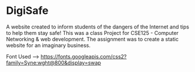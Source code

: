# DigiSafe
A website created to inform students of the dangers of the Internet and tips to help them stay safe!
    This was a class Project for CSE125 - Computer Networking & web development. 
    The assignment was to create a static website for an imaginary business.



Font Used --> https://fonts.googleapis.com/css2?family=Syne:wght@800&display=swap

